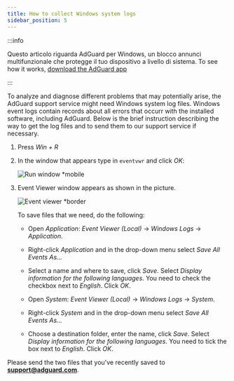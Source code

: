 ```yaml
---
title: How to collect Windows system logs
sidebar_position: 5
---
```


:::info

Questo articolo riguarda AdGuard per Windows, un blocco annunci multifunzionale che protegge il tuo dispositivo a livello di sistema. To see how it works, [download the AdGuard app](https://agrd.io/download-kb-adblock)

:::

To analyze and diagnose different problems that may potentially arise, the AdGuard support service might need Windows system log files. Windows event logs contain records about all errors that occurr with the installed software, including AdGuard. Below is the brief instruction describing the way to get the log files and to send them to our support service if necessary.

1. Press *Win + R*

1. In the window that appears type in `eventvwr` and click *OK*:

    ![Run window *mobile](https://cdn.adtidy.org/public/Adguard/kb/newscreenshots/En/eng_event_logs_1.png)

1. Event Viewer window appears as shown in the picture.

    ![Event viewer *border](https://cdn.adtidy.org/public/Adguard/kb/newscreenshots/En/eng_event_logs_2.png)

    To save files that we need, do the following:

    - Open *Application*: *Event Viewer (Local)* → *Windows Logs* → *Application*.

    - Right-click *Application* and in the drop-down menu select *Save All Events As...*

    - Select a name and where to save, click *Save*. Select *Display information for the following languages*. You need to check the checkbox next to *English*. Click *OK*.

    - Open *System*: *Event Viewer (Local)* → *Windows Logs* → *System*.

    - Right-click *System* and in the drop-down menu select *Save All Events As...*

    - Choose a destination folder, enter the name, click *Save*. Select *Display information for the following languages*. You need to tick the box next to *English*. Click *OK*.

Please send the two files that you've recently saved to **support@adguard.com**.
